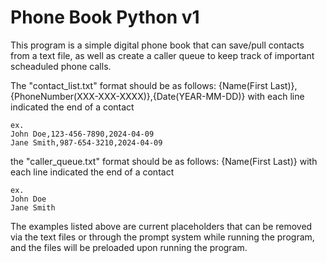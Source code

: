 # Phone Book Python v1
 This program is a simple digital phone book that can save/pull contacts from a text file, 
 as well as create a caller queue to keep track of important scheaduled phone calls.

 The "contact_list.txt" format should be as follows:
    {Name(First Last)},{PhoneNumber(XXX-XXX-XXXX)},{Date(YEAR-MM-DD)} 
    with each line indicated the end of a contact

    ex.
    John Doe,123-456-7890,2024-04-09
    Jane Smith,987-654-3210,2024-04-09

the "caller_queue.txt" format should be as follows:
    {Name(First Last)}
    with each line indicated the end of a contact

    ex.
    John Doe
    Jane Smith

The examples listed above are current placeholders that can be removed via the text
files or through the prompt system while running the program, and the files will
be preloaded upon running the program.